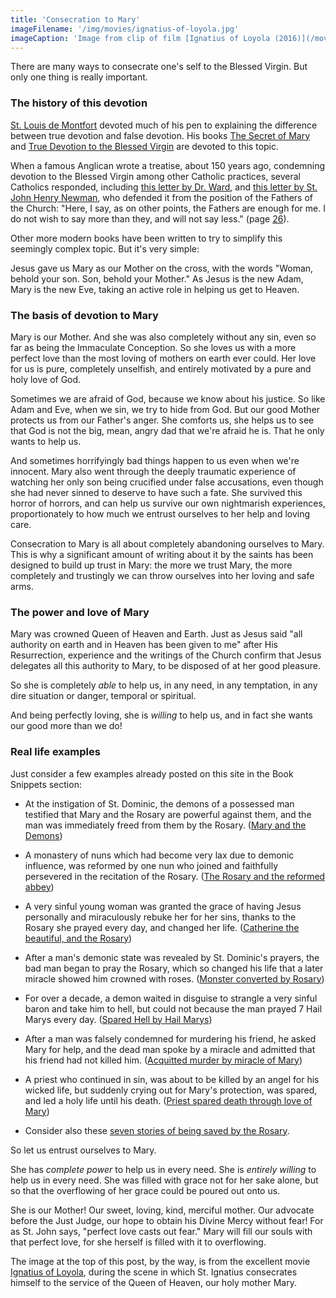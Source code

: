 ```yaml
---
title: 'Consecration to Mary'
imageFilename: '/img/movies/ignatius-of-loyola.jpg'
imageCaption: 'Image from clip of film [Ignatius of Loyola (2016)](/movies/ignatius-of-loyola.html).'
---
```


There are many ways to consecrate one's self to the Blessed Virgin. But only one thing is really important.

### The history of this devotion

[St. Louis de Montfort](/st-louis-de-montfort.html) devoted much of his pen to explaining the difference between true devotion and false devotion. His books [The Secret of Mary](/books/the-secret-of-mary.html) and [True Devotion to the Blessed Virgin](/books/true-devotion-to-mary.html) are devoted to this topic.

When a famous Anglican wrote a treatise, about 150 years ago, condemning devotion to the Blessed Virgin among other Catholic practices, several Catholics responded, including [this letter by Dr. Ward](/books/defense-of-true-devotion-to-mary.html), and [this letter by St. John Henry Newman](/books/st-john-henry-newman-reply-to-eirenicon.html), who defended it from the position of the Fathers of the Church: "Here, I say, as on other points, the Fathers are enough for me. I do not wish to say more than they, and will not say less." (page [26](https://archive.org/details/a600343600newmuoft/page/n31?view=theater)).

Other more modern books have been written to try to simplify this seemingly complex topic. But it's very simple:

Jesus gave us Mary as our Mother on the cross, with the words "Woman, behold your son. Son, behold your Mother." As Jesus is the new Adam, Mary is the new Eve, taking an active role in helping us get to Heaven.

### The basis of devotion to Mary

Mary is our Mother. And she was also completely without any sin, even so far as being the Immaculate Conception. So she loves us with a more perfect love than the most loving of mothers on earth ever could. Her love for us is pure, completely unselfish, and entirely motivated by a pure and holy love of God.

Sometimes we are afraid of God, because we know about his justice. So like Adam and Eve, when we sin, we try to hide from God. But our good Mother protects us from our Father's anger. She comforts us, she helps us to see that God is not the big, mean, angry dad that we're afraid he is. That he only wants to help us.

And sometimes horrifyingly bad things happen to us even when we're innocent. Mary also went through the deeply traumatic experience of watching her only son being crucified under false accusations, even though she had never sinned to deserve to have such a fate. She survived this horror of horrors, and can help us survive our own nightmarish experiences, proportionately to how much we entrust ourselves to her help and loving care.

Consecration to Mary is all about completely abandoning ourselves to Mary. This is why a significant amount of writing about it by the saints has been designed to build up trust in Mary: the more we trust Mary, the more completely and trustingly we can throw ourselves into her loving and safe arms.

### The power and love of Mary

Mary was crowned Queen of Heaven and Earth. Just as Jesus said "all authority on earth and in Heaven has been given to me" after His Resurrection, experience and the writings of the Church confirm that Jesus delegates all this authority to Mary, to be disposed of at her good pleasure.

So she is completely *able* to help us, in any need, in any temptation, in any dire situation or danger, temporal or spiritual.

And being perfectly loving, she is *willing* to help us, and in fact she wants our good more than we do!

### Real life examples

Just consider a few examples already posted on this site in the Book Snippets section:

* At the instigation of St. Dominic, the demons of a possessed man testified that Mary and the Rosary are powerful against them, and the man was immediately freed from them by the Rosary. ([Mary and the Demons](/book-snippets/2021-05-12-mary-demons.html))

* A monastery of nuns which had become very lax due to demonic influence, was reformed by one nun who joined and faithfully persevered in the recitation of the Rosary. ([The Rosary and the reformed abbey](/book-snippets/2021-05-13-rosary-reformed-abbey.html))

* A very sinful young woman was granted the grace of having Jesus personally and miraculously rebuke her for her sins, thanks to the Rosary she prayed every day, and changed her life. ([Catherine the beautiful, and the Rosary](/book-snippets/2021-05-21-catherine-the-beautiful-and-the-rosary.html))

* After a man's demonic state was revealed by St. Dominic's prayers, the bad man began to pray the Rosary, which so changed his life that a later miracle showed him crowned with roses. ([Monster converted by Rosary](/book-snippets/2021-05-22-monster-converted-by-rosary.html))

* For over a decade, a demon waited in disguise to strangle a very sinful baron and take him to hell, but could not because the man prayed 7 Hail Marys every day. ([Spared Hell by Hail Marys](/book-snippets/2021-05-24-spared-hell-by-hail-marys.html))

* After a man was falsely condemned for murdering his friend, he asked Mary for help, and the dead man spoke by a miracle and admitted that his friend had not killed him. ([Acquitted murder by miracle of Mary](/book-snippets/2021-06-04-acquitted-murder-by-miracle-of-mary.html))

* A priest who continued in sin, was about to be killed by an angel for his wicked life, but suddenly crying out for Mary's protection, was spared, and led a holy life until his death. ([Priest spared death through love of Mary](/book-snippets/2021-06-10-priest-spared-death-through-love-of-mary.html))

* Consider also these [seven stories of being saved by the Rosary](/book-snippets/2021-06-11-seven-stories-of-being-saved-by-the-rosary.html).

So let us entrust ourselves to Mary.

She has *complete power* to help us in every need. She is *entirely willing* to help us in every need. She was filled with grace not for her sake alone, but so that the overflowing of her grace could be poured out onto us.

She is our Mother! Our sweet, loving, kind, merciful mother. Our advocate before the Just Judge, our hope to obtain his Divine Mercy without fear! For as St. John says, "perfect love casts out fear." Mary will fill our souls with that perfect love, for she herself is filled with it to overflowing.

The image at the top of this post, by the way, is from the excellent movie [Ignatius of Loyola](/movies/ignatius-of-loyola.html), during the scene in which St. Ignatius consecrates himself to the service of the Queen of Heaven, our holy mother Mary.

